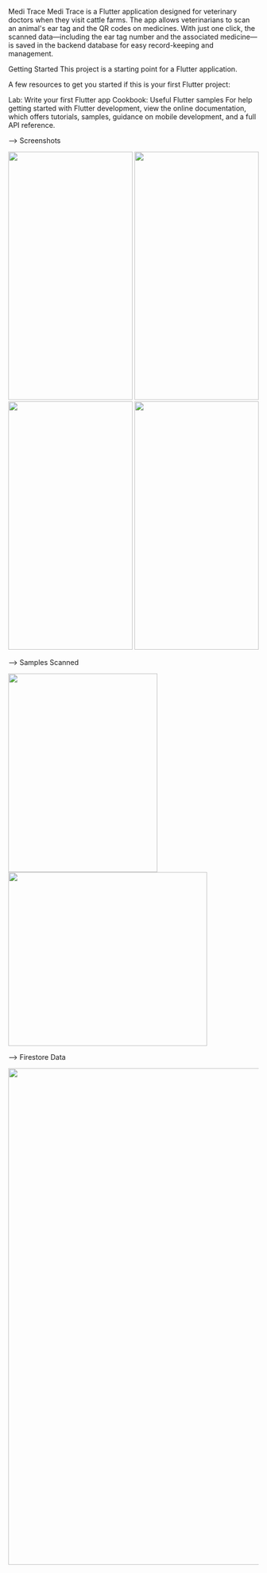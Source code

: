 Medi Trace
Medi Trace is a Flutter application designed for veterinary doctors when they visit cattle farms. The app allows veterinarians to scan an animal's ear tag and the QR codes on medicines. With just one click, the scanned data—including the ear tag number and the associated medicine—is saved in the backend database for easy record-keeping and management.

Getting Started
This project is a starting point for a Flutter application.

A few resources to get you started if this is your first Flutter project:

Lab: Write your first Flutter app
Cookbook: Useful Flutter samples
For help getting started with Flutter development, view the
online documentation, which offers tutorials,
samples, guidance on mobile development, and a full API reference.

  --> Screenshots
  
<img src="https://github.com/user-attachments/assets/131ad90a-a0f8-4e23-8708-57025efbc4f4" width="250" height="500" /> 
<img src="https://github.com/user-attachments/assets/30b78f52-c88a-4c12-9ba9-247e5a267cb9" width="250" height="500" /> 
<img src="https://github.com/user-attachments/assets/a06ed150-ab77-4d93-b9cb-b8b9c35f15f0" width="250" height="500" />
<img src="https://github.com/user-attachments/assets/caae0407-cd99-466a-b105-ad45676e459c" width="250" height="500" /> 
                        
  --> Samples Scanned 

<img src="https://github.com/user-attachments/assets/80120c26-657c-45fa-b614-f8b041775945" width="300" height="400" /> 
<img src="https://github.com/user-attachments/assets/423c2cf7-8821-4b5d-a473-dcef2c6b864b" width="400" height="350" />

  --> Firestore Data
  
<img src="https://github.com/user-attachments/assets/a945dd00-aa17-451a-b637-0939f5844d3d" width="1000" />
